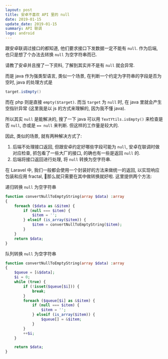 ```yaml
---
layout: post
title: 安卓不喜欢 API 里的 null
date: 2019-01-15
update_date: 2019-01-15
summary: API 联调
logo: android
---
```


跟安卓联调过接口的都知道, 他们要求接口下发数据一定不能有 `null`. 作为后端, 也只是想了个办法去转换 `null` 为空字符串而已.

请教了安卓并且搜了一下资料, 了解到其实并不是有 `null` 就会异常. 

而是 java 作为强类型语言, 类似一个场景, 在判断一个约定为字符串的字段是否为空时, java 的处理方式是

```java
target.isEmpty()
```

而在 php 则是直接 `empty($target)`. 而当 `target` 为 `null` 时, 在 java 里就会产生空指针异常 (这里我是以 js 的方式来理解的, 因为我不懂 java).

所以其实 `null` 是能解决的, 搜了一下 java 可以用 `TextYtils.isEmpty()` 来检查是否 `null`, 亦或是 `== null` 来判断. 但这样的工作量是较大的.

因此, 类似的场景, 就有两种解决方式了:

1. 后端不处理接口返回, 但跟安卓约定好哪些字段可能为 `null`, 安卓在联调时做对应检查, 抓包看了一些大厂的接口, 的确也有一些是返回 `null` 的.
2. 后端将接口返回进行处理, 将 `null` 转换为空字符串.

在 Laravel 中, 我们一般都会使用一个封装好的方法来做统一的返回, 以实现响应包装和应用 fractal, 那么就只需要在其中做转换就好啦. 这里提供两个方法:

递归转换 `null` 为空字符串

```php
function convertNullToEmptyString(array $data) :array
{
    foreach ($data as &$item) {
        if (null === $item) {
            $item = '';
        } elseif (is_array($item)) {
            $item = convertNullToEmptyString($item);
        }
    }
    return $data;
}
```

队列转换 `null` 为空字符串

```php
function convertNullToEmptyString(array $data) :array
{
    $queue = [&$data];
    $i = 0;
    while (true) {
        if (!isset($queue[$i])) {
            break;
        }
        foreach ($queue[$i] as &$item) {
            if (null === $item) {
                $item = '';
            } elseif (is_array($item)) {
                $queue[] = &$item;
            }
        }
        ++$i;
    }

    return $data;
}
```

